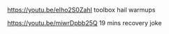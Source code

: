 https://youtu.be/eIho2S0ZahI
toolbox
hail
warmups

https://youtu.be/miwrDpbb25Q 19 mins recovery joke
